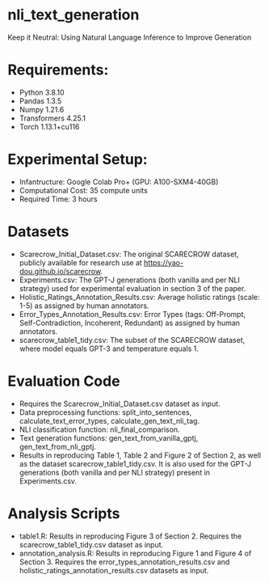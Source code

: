 # nli_text_generation
Keep it Neutral: Using Natural Language Inference to Improve Generation

# Requirements:
- Python 3.8.10
- Pandas 1.3.5
- Numpy 1.21.6
- Transformers 4.25.1
- Torch 1.13.1+cu116

# Experimental Setup:
- Infantructure: Google Colab Pro+ (GPU: A100-SXM4-40GB)
- Computational Cost: 35 compute units
- Required Time: 3 hours

# Datasets
- Scarecrow_Initial_Dataset.csv: The original SCARECROW dataset, publicly available for research use at https://yao-dou.github.io/scarecrow.
- Experiments.csv: The GPT-J generations (both vanilla and per NLI strategy) used for experimental evaluation in section 3 of the paper.
- Holistic_Ratings_Annotation_Results.csv: Average holistic ratings (scale: 1-5) as assigned by human annotators.
- Error_Types_Annotation_Results.csv: Error Types (tags: Off-Prompt, Self-Contradiction, Incoherent, Redundant) as assigned by human annotators.
- scarecrow_table1_tidy.csv: The subset of the SCARECROW dataset, where model equals GPT-3 and temperature equals 1.

# Evaluation Code
- Requires the Scarecrow_Initial_Dataset.csv dataset as input.
- Data preprocessing functions: split_into_sentences, calculate_text_error_types, calculate_gen_text_nli_tag.
- NLI classification function: nli_final_comparison.
- Text generation functions: gen_text_from_vanilla_gptj, gen_text_from_nli_gptj.
- Results in reproducing Table 1, Table 2 and Figure 2 of Section 2, as well as the dataset scarecrow_table1_tidy.csv. It is also used for the GPT-J generations (both vanilla and per NLI strategy) present in Experiments.csv.

# Analysis Scripts
- table1.R: Results in reproducing Figure 3 of Section 2. Requires the scarecrow_table1_tidy.csv dataset as input.
- annotation_analysis.R: Results in reproducing Figure 1 and Figure 4 of Section 3. Requires the error_types_annotation_results.csv and holistic_ratings_annotation_results.csv datasets as input.
